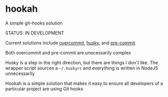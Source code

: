 # hookah

A simple git-hooks solution

STATUS: IN DEVELOPMENT

Current solutions include [overcommit](https://github.com/sds/overcommit), [husky](https://github.com/typicode/husky), and [pre-commit](https://github.com/pre-commit/pre-commit)

Both overcommit and pre-commit are unecessarily complex

Husky is a step in the right direction, but there are things I don't like. The wrapper script sources a `~/.huskyrc` and everything is written in NodeJS unnecessarily

Hookah is a simple solution that makes it easy to ensure all developers of a particular project are using Git hooks
